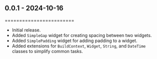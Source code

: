 ## 0.0.1 - 2024-10-16
========================
*   Initial release.
*   Added `SimpleGap` widget for creating spacing between two widgets.
*   Added `SimplePadding` widget for adding padding to a widget.
*   Added extensions for `BuildContext`, `Widget`, `String`, and `DateTime` classes to simplify common tasks.

